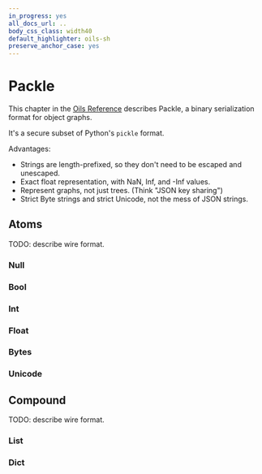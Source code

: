 ```yaml
---
in_progress: yes
all_docs_url: ..
body_css_class: width40
default_highlighter: oils-sh
preserve_anchor_case: yes
---
```


Packle
======

This chapter in the [Oils Reference](index.html) describes Packle, a binary
serialization format for object graphs.

It's a secure subset of Python's `pickle` format.

Advantages:

- Strings are length-prefixed, so they don't need to be escaped and unescaped.
- Exact float representation, with NaN, Inf, and -Inf values.
- Represent graphs, not just trees.  (Think "JSON key sharing")
- Strict Byte strings and strict Unicode, not the mess of JSON strings.

<div id="toc">
</div>


## Atoms

TODO: describe wire format.

### Null

### Bool

### Int

### Float

### Bytes

### Unicode

## Compound

TODO: describe wire format.

### List

### Dict


[JSON]: https://json.org

